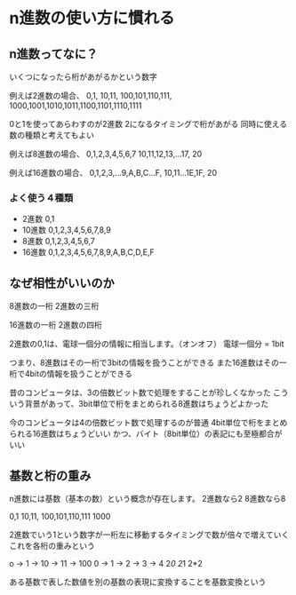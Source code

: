# n進数の使い方に慣れる

## n進数ってなに？
いくつになったら桁があがるかという数字

例えば2進数の場合、
0,1,
10,11,
100,101,110,111,
1000,1001,1010,1011,1100,1101,1110,1111

0と1を使ってあらわすのが2進数
2になるタイミングで桁があがる
同時に使える数の種類と考えてもよい  

例えば8進数の場合、
0,1,2,3,4,5,6,7
10,11,12,13,...17,
20

例えば16進数の場合、
0,1,2,3,...9,A,B,C...F,
10,11...1E,1F,
20



### よく使う４種類
- 2進数 0,1
- 10進数 0,1,2,3,4,5,6,7,8,9
- 8進数 0,1,2,3,4,5,6,7
- 16進数 0,1,2,3,4,5,6,7,8,9,A,B,C,D,E,F


## なぜ相性がいいのか

8進数の一桁
2進数の三桁

16進数の一桁
2進数の四桁

2進数の0,1は、電球一個分の情報に相当します。（オンオフ）
電球一個分 = 1bit

つまり、8進数はその一桁で3bitの情報を扱うことができる
また16進数はその一桁で4bitの情報を扱うことができる


昔のコンピュータは、3の倍数ビット数で処理をすることが珍しくなかった
こういう背景があって、3bit単位で桁をまとめられる8進数はちょうどよかった

今のコンピュータは4の倍数ビット数で処理するのが普通
4bit単位で桁をまとめられる16進数はちょうどいい
かつ、バイト（8bit単位）の表記にも至極都合がいい


## 基数と桁の重み
n進数には基数（基本の数）という概念が存在します。
2進数なら2
8進数なら8

0,1
10,11,
100,101,110,111
1000

2進数でいう1という数字が一桁左に移動するタイミングで数が倍々で増えていく
これを各桁の重みという

o -> 1 -> 10 -> 11 -> 100
0 -> 1 -> 2  -> 3  -> 4
2*0       2*1         2*2

ある基数で表した数値を別の基数の表現に変換することを基数変換という

